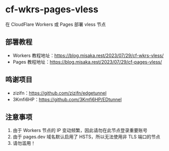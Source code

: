 # cf-wkrs-pages-vless
在 CloudFlare Workers 或 Pages 部署 vless 节点
## 部署教程
- Workers 教程地址：https://blog.misaka.rest/2023/07/29/cf-wkrs-vless/
- Pages 教程地址：https://blog.misaka.rest/2023/07/29/cf-pages-vless/
## 鸣谢项目
- zizifn：https://github.com/zizifn/edgetunnel
- 3Kmfi6HP：https://github.com/3Kmfi6HP/EDtunnel
## 注意事项
1. 由于 Workers 节点的 IP 变动频繁，因此请勿在此节点登录重要账号
2. 由于 pages.dev 域名默认启用了 HSTS，所以无法使用非 TLS 端口的节点
3. 请勿滥用！
